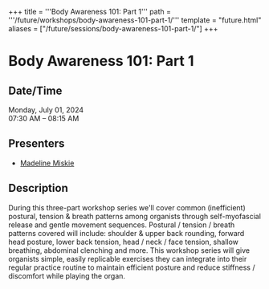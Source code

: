 +++
title = '''Body Awareness 101: Part 1'''
path = '''/future/workshops/body-awareness-101-part-1/'''
template = "future.html"
aliases = ["/future/sessions/body-awareness-101-part-1/"]
+++

<h1>Body Awareness 101: Part 1</h1>

<h2>Date/Time</h2>
<p>Monday, July 01, 2024<br>
07:30 AM – 08:15 AM</p>
<h2>Presenters</h2>
<ul>
<li><a href="/future/presenters/madeline-miskie/">Madeline Miskie</a></li>
</ul>
<h2>Description</h2>

During this three-part workshop series we'll cover common (inefficient) postural, tension & breath patterns among organists through self-myofascial release and gentle movement sequences.   Postural / tension / breath patterns covered will include: shoulder & upper back rounding, forward head posture, lower back tension, head / neck / face tension, shallow breathing, abdominal clenching and more.  This workshop series will give organists simple, easily replicable exercises they can integrate into their regular practice routine to maintain efficient posture and reduce stiffness / discomfort while playing the organ.


